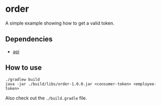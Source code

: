 # order

A simple example showing how to get a valid token. 
 
## Dependencies

* [api](../api)

## How to use

```
./gradlew build
java -jar ./build/libs/order-1.0.0.jar <consumer-token> <employee-token>
```

Also check out the `./build.gradle` file.
